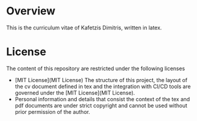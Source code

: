 # Overview
This is the curriculum vitae of Kafetzis Dimitris, written in latex.

# License
The content of this repository are restricted under the following licenses
* [MIT License](MIT License)
The structure of this project, the layout of the cv document defined in tex
and the integration with CI/CD tools are governed under the [MIT License](MIT License).
* Personal information and details that consist the context of the tex and pdf
documents are under strict copyright and cannot be used without prior permission
of the author.
